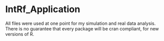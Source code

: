 # IntRf_Application
All files were used at one point for my simulation and real data analysis. There is no guarantee that every package will be cran compliant, for new versions of R.
